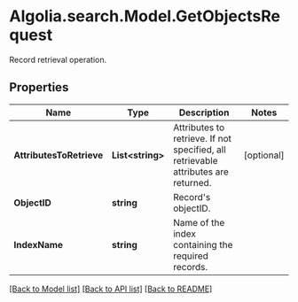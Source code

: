 # Algolia.search.Model.GetObjectsRequest
Record retrieval operation.

## Properties

Name | Type | Description | Notes
------------ | ------------- | ------------- | -------------
**AttributesToRetrieve** | **List&lt;string&gt;** | Attributes to retrieve. If not specified, all retrievable attributes are returned. | [optional] 
**ObjectID** | **string** | Record&#39;s objectID. | 
**IndexName** | **string** | Name of the index containing the required records. | 

[[Back to Model list]](../README.md#documentation-for-models) [[Back to API list]](../README.md#documentation-for-api-endpoints) [[Back to README]](../README.md)

